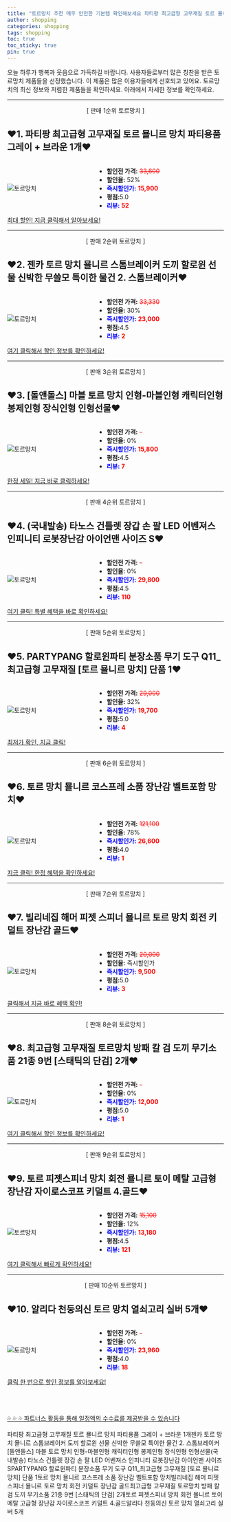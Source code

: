 ```yaml
---
title: "토르망치 추천 매우 안전한 기본템 확인해보세요 파티팡 최고급형 고무재질 토르 묠니르"
author: shopping
categories: shopping
tags: shopping
toc: true
toc_sticky: true
pin: true
---
```

오늘 하루가 행복과 웃음으로 가득하길 바랍니다. 사용자들로부터 많은 칭찬을 받은 토르망치 제품들을 선정했습니다. 이 제품은 많은 이용자들에게 선호되고 있어요. 토르망치의 최신 정보와 저렴한 제품들을 확인하세요. 아래에서 자세한 정보를 확인하세요.

---
<p class="toplist" style="margin: 0 auto; display: block; width: fit-content;">[ 판매 1순위 토르망치 ]</p>

<h2><strong>❤️1. 파티팡 최고급형 고무재질 토르 묠니르 망치 파티용품 그레이 + 브라운 1개❤️</strong></h2>

<div style="display: flex; align-items: center;">
    <div style="flex: 0.4;">
        <img src="https://thumbnail10.coupangcdn.com/thumbnails/remote/230x230ex/image/vendor_inventory/035c/1e7336cd72086780e81a9afcc819b18b0bbdde65d741487c8c937ff5d0b7.jpg" alt="토르망치" style="max-width: 100%;">
    </div>
    <div style="flex: 0.6; margin-left: 10px;">
        <ul>
            <li><strong>할인전 가격:</strong> <del style="color: red;">33,600</del></li>
            <li><strong>할인율:</strong> 52%</li>
            <li><span style='color:blue'><strong>즉시할인가:</strong></span> <span style='color:red'><strong>15,900</strong></span></li>
            <li><strong>평점:</strong>5.0</li>
            <li><span style='color:blue'><strong>리뷰:</strong></span> <span style='color:red'><strong>52</strong></span></li>
        </ul>
    </div>
</div>
<div class="center">
    <a href="https://selin100587001.github.io?lptag=AF9450613&subid=githubio&pageKey=1092301417&traceid=V0-153&itemId=2048608736&vendorItemId=85671274815" class="myButton">
        최대 할인! 지금 클릭해서 알아보세요!
    </a>
</div>


---
<p class="toplist" style="margin: 0 auto; display: block; width: fit-content;">[ 판매 2순위 토르망치 ]</p>

<h2><strong>❤️2. 젠카 토르 망치 묠니르 스톰브레이커 도끼 할로윈 선물 신박한 무쓸모 특이한 물건 2. 스톰브레이커❤️</strong></h2>

<div style="display: flex; align-items: center;">
    <div style="flex: 0.4;">
        <img src="https://thumbnail8.coupangcdn.com/thumbnails/remote/230x230ex/image/vendor_inventory/0ebc/2b38ae9e86295e0bcd2fad59610bdad8ff7fc47510c66c6e5c976443140f.jpg" alt="토르망치" style="max-width: 100%;">
    </div>
    <div style="flex: 0.6; margin-left: 10px;">
        <ul>
            <li><strong>할인전 가격:</strong> <del style="color: red;">33,330</del></li>
            <li><strong>할인율:</strong> 30%</li>
            <li><span style='color:blue'><strong>즉시할인가:</strong></span> <span style='color:red'><strong>23,000</strong></span></li>
            <li><strong>평점:</strong>4.5</li>
            <li><span style='color:blue'><strong>리뷰:</strong></span> <span style='color:red'><strong>2</strong></span></li>
        </ul>
    </div>
</div>
<div class="center">
    <a href="https://selin100587001.github.io?lptag=AF9450613&subid=githubio&pageKey=8000477988&traceid=V0-153&itemId=22277439702&vendorItemId=89323061960" class="myButton">
        여기 클릭해서 할인 정보를 확인하세요!
    </a>
</div>


---
<p class="toplist" style="margin: 0 auto; display: block; width: fit-content;">[ 판매 3순위 토르망치 ]</p>

<h2><strong>❤️3. [돌앤돌스] 마블 토르 망치 인형-마블인형 캐릭터인형 봉제인형 장식인형 인형선물❤️</strong></h2>

<div style="display: flex; align-items: center;">
    <div style="flex: 0.4;">
        <img src="https://thumbnail7.coupangcdn.com/thumbnails/remote/230x230ex/image/vendor_inventory/48e9/67029e552fb61e472313832f7b76c9e1c9ec1c4db3ee83f06c85ef2c95ae.jpg" alt="토르망치" style="max-width: 100%;">
    </div>
    <div style="flex: 0.6; margin-left: 10px;">
        <ul>
            <li><strong>할인전 가격:</strong> <del style="color: red;">-</del></li>
            <li><strong>할인율:</strong> 0%</li>
            <li><span style='color:blue'><strong>즉시할인가:</strong></span> <span style='color:red'><strong>15,800</strong></span></li>
            <li><strong>평점:</strong>4.5</li>
            <li><span style='color:blue'><strong>리뷰:</strong></span> <span style='color:red'><strong>7</strong></span></li>
        </ul>
    </div>
</div>
<div class="center">
    <a href="https://selin100587001.github.io?lptag=AF9450613&subid=githubio&pageKey=5164411062&traceid=V0-153&itemId=7113024873&vendorItemId=74404936598" class="myButton">
        한정 세일! 지금 바로 클릭하세요!
    </a>
</div>


---
<p class="toplist" style="margin: 0 auto; display: block; width: fit-content;">[ 판매 4순위 토르망치 ]</p>

<h2><strong>❤️4. (국내발송) 타노스 건틀렛 장갑 손 팔 LED 어벤져스 인피니티 로봇장난감 아이언맨 사이즈 S❤️</strong></h2>

<div style="display: flex; align-items: center;">
    <div style="flex: 0.4;">
        <img src="https://thumbnail9.coupangcdn.com/thumbnails/remote/230x230ex/image/vendor_inventory/4396/b1615e5ac950bfe8342ab35b1bff03d3b2cfc9124133e767535e7d278e75.jpg" alt="토르망치" style="max-width: 100%;">
    </div>
    <div style="flex: 0.6; margin-left: 10px;">
        <ul>
            <li><strong>할인전 가격:</strong> <del style="color: red;">-</del></li>
            <li><strong>할인율:</strong> 0%</li>
            <li><span style='color:blue'><strong>즉시할인가:</strong></span> <span style='color:red'><strong>29,800</strong></span></li>
            <li><strong>평점:</strong>4.5</li>
            <li><span style='color:blue'><strong>리뷰:</strong></span> <span style='color:red'><strong>110</strong></span></li>
        </ul>
    </div>
</div>
<div class="center">
    <a href="https://selin100587001.github.io?lptag=AF9450613&subid=githubio&pageKey=1801438872&traceid=V0-153&itemId=8019795590&vendorItemId=85185701676" class="myButton">
        여기 클릭! 특별 혜택을 바로 확인하세요!
    </a>
</div>


---
<p class="toplist" style="margin: 0 auto; display: block; width: fit-content;">[ 판매 5순위 토르망치 ]</p>

<h2><strong>❤️5. PARTYPANG 할로윈파티 분장소품 무기 도구 Q11_최고급형 고무재질 [토르 묠니르 망치] 단품 1❤️</strong></h2>

<div style="display: flex; align-items: center;">
    <div style="flex: 0.4;">
        <img src="https://thumbnail10.coupangcdn.com/thumbnails/remote/230x230ex/image/vendor_inventory/f6bc/927c5d888b2ffc6efb413c27bb7f732ba273959ad243ec0740c8a3641593.png" alt="토르망치" style="max-width: 100%;">
    </div>
    <div style="flex: 0.6; margin-left: 10px;">
        <ul>
            <li><strong>할인전 가격:</strong> <del style="color: red;">29,000</del></li>
            <li><strong>할인율:</strong> 32%</li>
            <li><span style='color:blue'><strong>즉시할인가:</strong></span> <span style='color:red'><strong>19,700</strong></span></li>
            <li><strong>평점:</strong>5.0</li>
            <li><span style='color:blue'><strong>리뷰:</strong></span> <span style='color:red'><strong>4</strong></span></li>
        </ul>
    </div>
</div>
<div class="center">
    <a href="https://selin100587001.github.io?lptag=AF9450613&subid=githubio&pageKey=307104168&traceid=V0-153&itemId=19023069262&vendorItemId=87352253199" class="myButton">
        최저가 확인, 지금 클릭!
    </a>
</div>


---
<p class="toplist" style="margin: 0 auto; display: block; width: fit-content;">[ 판매 6순위 토르망치 ]</p>

<h2><strong>❤️6. 토르 망치 묠니르 코스프레 소품 장난감 벨트포함 망치❤️</strong></h2>

<div style="display: flex; align-items: center;">
    <div style="flex: 0.4;">
        <img src="https://thumbnail6.coupangcdn.com/thumbnails/remote/230x230ex/image/vendor_inventory/86f0/857012d22a0cedde86e214eba7451bf6f0400c8ea9067555da92e1b58fee.jpeg" alt="토르망치" style="max-width: 100%;">
    </div>
    <div style="flex: 0.6; margin-left: 10px;">
        <ul>
            <li><strong>할인전 가격:</strong> <del style="color: red;">121,100</del></li>
            <li><strong>할인율:</strong> 78%</li>
            <li><span style='color:blue'><strong>즉시할인가:</strong></span> <span style='color:red'><strong>26,600</strong></span></li>
            <li><strong>평점:</strong>4.0</li>
            <li><span style='color:blue'><strong>리뷰:</strong></span> <span style='color:red'><strong>1</strong></span></li>
        </ul>
    </div>
</div>
<div class="center">
    <a href="https://selin100587001.github.io?lptag=AF9450613&subid=githubio&pageKey=7434371381&traceid=V0-153&itemId=19316851000&vendorItemId=90044342139" class="myButton">
        지금 클릭! 한정 혜택을 확인하세요!
    </a>
</div>


---
<p class="toplist" style="margin: 0 auto; display: block; width: fit-content;">[ 판매 7순위 토르망치 ]</p>

<h2><strong>❤️7. 빌리네집 해머 피젯 스피너 묠니르 토르 망치 회전 키덜트 장난감 골드❤️</strong></h2>

<div style="display: flex; align-items: center;">
    <div style="flex: 0.4;">
        <img src="https://thumbnail8.coupangcdn.com/thumbnails/remote/230x230ex/image/vendor_inventory/9cc9/c7c7801002af31d17e0ecca481af008e1311570405d2bd24ec6758a9d5d5.jpg" alt="토르망치" style="max-width: 100%;">
    </div>
    <div style="flex: 0.6; margin-left: 10px;">
        <ul>
            <li><strong>할인전 가격:</strong> <del style="color: red;">20,000</del></li>
            <li><strong>할인율:</strong> 즉시할인가</li>
            <li><span style='color:blue'><strong>즉시할인가:</strong></span> <span style='color:red'><strong>9,500</strong></span></li>
            <li><strong>평점:</strong>5.0</li>
            <li><span style='color:blue'><strong>리뷰:</strong></span> <span style='color:red'><strong>3</strong></span></li>
        </ul>
    </div>
</div>
<div class="center">
    <a href="https://selin100587001.github.io?lptag=AF9450613&subid=githubio&pageKey=7799770758&traceid=V0-153&itemId=21121554702&vendorItemId=88183351165" class="myButton">
        클릭해서 지금 바로 혜택 확인!
    </a>
</div>


---
<p class="toplist" style="margin: 0 auto; display: block; width: fit-content;">[ 판매 8순위 토르망치 ]</p>

<h2><strong>❤️8. 최고급형 고무재질 토르망치 방패 칼 검 도끼 무기소품 21종 9번 [스태틱의 단검] 2개❤️</strong></h2>

<div style="display: flex; align-items: center;">
    <div style="flex: 0.4;">
        <img src="https://thumbnail7.coupangcdn.com/thumbnails/remote/230x230ex/image/vendor_inventory/0969/91cefa96da5fbc10dcc8613cc0b6d42f9c43ea497bb76b072fc4bb6a8e0a.jpeg" alt="토르망치" style="max-width: 100%;">
    </div>
    <div style="flex: 0.6; margin-left: 10px;">
        <ul>
            <li><strong>할인전 가격:</strong> <del style="color: red;">-</del></li>
            <li><strong>할인율:</strong> 0%</li>
            <li><span style='color:blue'><strong>즉시할인가:</strong></span> <span style='color:red'><strong>12,000</strong></span></li>
            <li><strong>평점:</strong>5.0</li>
            <li><span style='color:blue'><strong>리뷰:</strong></span> <span style='color:red'><strong>1</strong></span></li>
        </ul>
    </div>
</div>
<div class="center">
    <a href="https://selin100587001.github.io?lptag=AF9450613&subid=githubio&pageKey=7268855069&traceid=V0-153&itemId=18533048858&vendorItemId=85750365251" class="myButton">
        여기 클릭해서 할인 정보를 확인하세요!
    </a>
</div>


---
<p class="toplist" style="margin: 0 auto; display: block; width: fit-content;">[ 판매 9순위 토르망치 ]</p>

<h2><strong>❤️9. 토르 피젯스피너 망치 회전 묠니르 토이 메탈 고급형 장난감 자이로스코프 키덜트 4.골드❤️</strong></h2>

<div style="display: flex; align-items: center;">
    <div style="flex: 0.4;">
        <img src="https://thumbnail6.coupangcdn.com/thumbnails/remote/230x230ex/image/vendor_inventory/554d/3408fb6da3542a17a7052c4ae04f092b6e8af446a7747d2c774a7155c327.PNG" alt="토르망치" style="max-width: 100%;">
    </div>
    <div style="flex: 0.6; margin-left: 10px;">
        <ul>
            <li><strong>할인전 가격:</strong> <del style="color: red;">15,100</del></li>
            <li><strong>할인율:</strong> 12%</li>
            <li><span style='color:blue'><strong>즉시할인가:</strong></span> <span style='color:red'><strong>13,180</strong></span></li>
            <li><strong>평점:</strong>4.5</li>
            <li><span style='color:blue'><strong>리뷰:</strong></span> <span style='color:red'><strong>121</strong></span></li>
        </ul>
    </div>
</div>
<div class="center">
    <a href="https://selin100587001.github.io?lptag=AF9450613&subid=githubio&pageKey=4806483973&traceid=V0-153&itemId=16236931913&vendorItemId=83430360101" class="myButton">
        여기 클릭해서 빠르게 확인하세요!
    </a>
</div>


---
<p class="toplist" style="margin: 0 auto; display: block; width: fit-content;">[ 판매 10순위 토르망치 ]</p>

<h2><strong>❤️10. 알리다 천둥의신 토르 망치 열쇠고리 실버 5개❤️</strong></h2>

<div style="display: flex; align-items: center;">
    <div style="flex: 0.4;">
        <img src="https://thumbnail7.coupangcdn.com/thumbnails/remote/230x230ex/image/retail/images/7a701e50-351d-4ec6-b40e-f18dc24c4e862156864157717219359.png" alt="토르망치" style="max-width: 100%;">
    </div>
    <div style="flex: 0.6; margin-left: 10px;">
        <ul>
            <li><strong>할인전 가격:</strong> <del style="color: red;">-</del></li>
            <li><strong>할인율:</strong> 0%</li>
            <li><span style='color:blue'><strong>즉시할인가:</strong></span> <span style='color:red'><strong>23,960</strong></span></li>
            <li><strong>평점:</strong>4.0</li>
            <li><span style='color:blue'><strong>리뷰:</strong></span> <span style='color:red'><strong>18</strong></span></li>
        </ul>
    </div>
</div>
<div class="center">
    <a href="https://selin100587001.github.io?lptag=AF9450613&subid=githubio&pageKey=5580401731&traceid=V0-153&itemId=23089920108&vendorItemId=90123364136" class="myButton">
        클릭 한 번으로 할인 정보를 알아보세요!
    </a>
</div>

<br><br><br>[💦 💦 💦 파트너스 활동을 통해 일정액의 수수료를 제공받을 수 있습니다](https://link.coupang.com/a/bcpT2c)<br><br>파티팡 최고급형 고무재질 토르 묠니르 망치 파티용품 그레이 + 브라운 1개젠카 토르 망치 묠니르 스톰브레이커 도끼 할로윈 선물 신박한 무쓸모 특이한 물건 2. 스톰브레이커[돌앤돌스] 마블 토르 망치 인형-마블인형 캐릭터인형 봉제인형 장식인형 인형선물(국내발송) 타노스 건틀렛 장갑 손 팔 LED 어벤져스 인피니티 로봇장난감 아이언맨 사이즈 SPARTYPANG 할로윈파티 분장소품 무기 도구 Q11_최고급형 고무재질 [토르 묠니르 망치] 단품 1토르 망치 묠니르 코스프레 소품 장난감 벨트포함 망치빌리네집 해머 피젯 스피너 묠니르 토르 망치 회전 키덜트 장난감 골드최고급형 고무재질 토르망치 방패 칼 검 도끼 무기소품 21종 9번 [스태틱의 단검] 2개토르 피젯스피너 망치 회전 묠니르 토이 메탈 고급형 장난감 자이로스코프 키덜트 4.골드알리다 천둥의신 토르 망치 열쇠고리 실버 5개